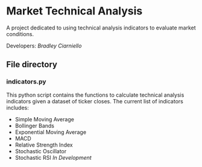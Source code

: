 # Market Technical Analysis
A project dedicated to using technical analysis indicators to evaluate market conditions.

Developers:
*Bradley Ciarniello*

## File directory
### indicators.py
This python script contains the functions to calculate technical analysis indicators given a dataset of ticker closes.
The current list of indicators includes:
* Simple Moving Average 
* Bollinger Bands
* Exponential Moving Average
* MACD
* Relative Strength Index
* Stochastic Oscillator
* Stochastic RSI *In Development*

